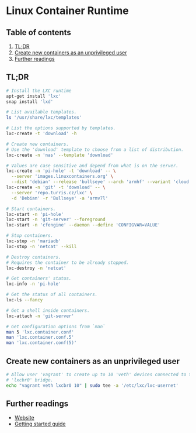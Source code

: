 # Linux Container Runtime

## Table of contents <!-- omit in toc -->

1. [TL;DR](#tldr)
1. [Create new containers as an unprivileged user](#create-new-containers-as-an-unprivileged-user)
1. [Further readings](#further-readings)

## TL;DR

```sh
# Install the LXC runtime
apt-get install 'lxc'
snap install 'lxd'

# List available templates.
ls '/usr/share/lxc/templates'

# List the options supported by templates.
lxc-create -t 'download' -h

# Create new containers.
# Use the 'download' template to choose from a list of distribution.
lxc-create -n 'nas' --template 'download'

# Values are case sensitive and depend from what is on the server.
lxc-create -n 'pi-hole' -t 'download' -- \
  --server 'images.linuxcontainers.org' \
  --dist 'debian' --release 'bullseye' --arch 'armhf' --variant 'cloud'
lxc-create -n 'git' -t 'download' -- \
  --server 'repo.turris.cz/lxc' \
  -d 'Debian' -r 'Bullseye' -a 'armv7l'

# Start containers.
lxc-start -n 'pi-hole'
lxc-start -n 'git-server' --foreground
lxc-start -n 'cfengine' --daemon --define 'CONFIGVAR=VALUE'

# Stop containers.
lxc-stop -n 'mariadb'
lxc-stop -n 'netcat' --kill

# Destroy containers.
# Requires the container to be already stopped.
lxc-destroy -n 'netcat'

# Get containers' status.
lxc-info -n 'pi-hole'

# Get the status of all containers.
lxc-ls --fancy

# Get a shell inside containers.
lxc-attach -n 'git-server'

# Get configuration options from `man`
man 5 'lxc.container.conf'
man 'lxc.container.conf.5'
man 'lxc.container.conf(5)'
```

## Create new containers as an unprivileged user

```sh
# Allow user 'vagrant' to create up to 10 'veth' devices connected to the
# 'lxcbr0' bridge.
echo "vagrant veth lxcbr0 10" | sudo tee -a '/etc/lxc/lxc-usernet'
```

## Further readings

- [Website]
- [Getting started guide][getting started]

<!--
  References
  -->

<!-- Upstream -->
[getting started]: https://linuxcontainers.org/lxc/getting-started/
[website]: https://linuxcontainers.org/
